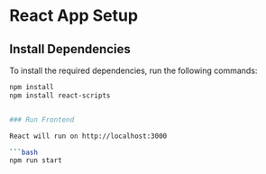 # React App Setup

## Install Dependencies

To install the required dependencies, run the following commands:

```bash
npm install
npm install react-scripts


### Run Frontend

React will run on http://localhost:3000

```bash
npm run start
```
